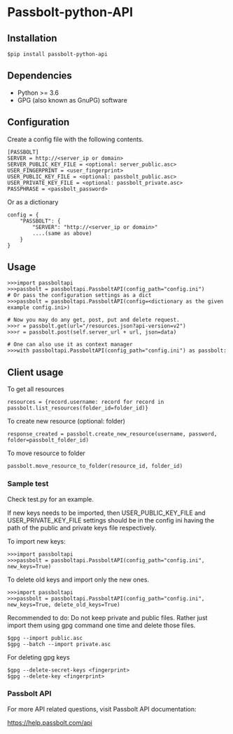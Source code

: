 # Passbolt-python-API

## Installation

    $pip install passbolt-python-api 

## Dependencies

  - Python >= 3.6
  - GPG (also known as GnuPG) software

## Configuration

Create a config file with the following contents.

    [PASSBOLT]
    SERVER = http://<server_ip or domain>
    SERVER_PUBLIC_KEY_FILE = <optional: server_public.asc>
    USER_FINGERPRINT = <user_fingerprint>
    USER_PUBLIC_KEY_FILE = <optional: passbolt_public.asc>
    USER_PRIVATE_KEY_FILE = <optional: passbolt_private.asc>
    PASSPHRASE = <passbolt_password>

Or as a dictionary

    config = {
        "PASSBOLT": {
            "SERVER": "http://<server_ip or domain>"
            ....(same as above)
        }
    }

## Usage

    >>>import passboltapi
    >>>passbolt = passboltapi.PassboltAPI(config_path="config.ini")
    # Or pass the configuration settings as a dict
    >>>passbolt = passboltapi.PassboltAPI(config=<dictionary as the given example config.ini>)
    
    # Now you may do any get, post, put and delete request.
    >>>r = passbolt.get(url="/resources.json?api-version=v2")
    >>>r = passbolt.post(self.server_url + url, json=data)
    
    # One can also use it as context manager
    >>>with passboltapi.PassboltAPI(config_path="config.ini") as passbolt:

## Client usage

To get all resources

    resources = {record.username: record for record in passbolt.list_resources(folder_id=folder_id)}

To create new resource (optional: folder)
    
    response_created = passbolt.create_new_resource(username, password, folder=passbolt_folder_id)

To move resource to folder

    passbolt.move_resource_to_folder(resource_id, folder_id)


### Sample test
Check test.py for an example.

If new keys needs to be imported, then USER_PUBLIC_KEY_FILE and USER_PRIVATE_KEY_FILE settings
should be in the config ini having the path of the public and private keys file respectively.

To import new keys:

    >>>import passboltapi
    >>>passbolt = passboltapi.PassboltAPI(config_path="config.ini", new_keys=True)
    
To delete old keys and import only the new ones.

    >>>import passboltapi
    >>>passbolt = passboltapi.PassboltAPI(config_path="config.ini", new_keys=True, delete_old_keys=True)

Recommended to do: Do not keep private and public files. 
Rather just import them using gpg command one time and delete those files.

    $gpg --import public.asc
    $gpg --batch --import private.asc

For deleting gpg keys

    $gpg --delete-secret-keys <fingerprint>
    $gpg --delete-key <fingerprint>


### Passbolt API

For more API related questions, visit Passbolt API documentation:

<https://help.passbolt.com/api>
